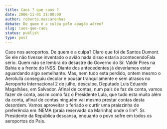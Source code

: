```yaml
---
title: Caos ? que caos ?
date: 2006-11-01 21:00:00
author: roberto.mascarenhas
debate: De quem é a culpa pelo apagão aéreo?
slug: caos-que-caos
status: publish 
type: post
---
```


Caos nos aeroportos. De quem é a culpa?
Claro que foi de Santos Dumont. Se ele não tivesse inventado o avião nada disso estaria acontecendoFala sério. Quem não se lembra do desastre do Governo do Sr. Valdir Pires na Bahia e a frente do INSS. Diante dos antecedentes já deveríamos estar aguardando algo semelhante. Mas, nem tudo esta perdido, ontem mesmo o Aerolulla conseguiu decolar e pousar tranquilamente e sem atrasos no Aeroporto Internacional 2 de julho, desculpe, Deputado Luis Eduardo Magalhães, em Salvador.
Afinal de contas, num país de faz de conta, vamos fazer de conta, assim como faz o Presidente Lula, que tudo esta muito além da conta, afinal de contas ninguém vai mesmo prestar contas desta desordem. Vamos aproveitar o feriado e curtir uma praiazinha de preferência em INEMA (praia reservada da Marinha) onde o Ilmº. Sr. Presidente da República descansa, enquanto o povo sofre em todos os aeroportos do Pais.
